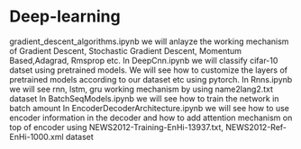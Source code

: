 # Deep-learning
gradient_descent_algorithms.ipynb we will anlayze the working mechanism of Gradient Descent, Stochastic Gradient Descent, Momentum Based,Adagrad, Rmsprop etc.
In DeepCnn.ipynb we will classify cifar-10 datset using pretrained models. We will see how to customize the layers of pretrained models according to our dataset etc using pytorch.
In Rnns.ipynb we will see rnn, lstm, gru working mechanism by using name2lang2.txt dataset
In BatchSeqModels.ipynb we will see how to train the network in batch amount
In EncoderDecoderArchitecture.ipynb we will see how to use encoder information in the decoder and how to add attention mechanism on top of encoder using NEWS2012-Training-EnHi-13937.txt, NEWS2012-Ref-EnHi-1000.xml dataset
